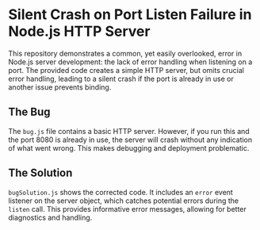 # Silent Crash on Port Listen Failure in Node.js HTTP Server

This repository demonstrates a common, yet easily overlooked, error in Node.js server development: the lack of error handling when listening on a port.  The provided code creates a simple HTTP server, but omits crucial error handling, leading to a silent crash if the port is already in use or another issue prevents binding.

## The Bug

The `bug.js` file contains a basic HTTP server.  However, if you run this and the port 8080 is already in use, the server will crash without any indication of what went wrong.  This makes debugging and deployment problematic.

## The Solution

`bugSolution.js` shows the corrected code.  It includes an `error` event listener on the server object, which catches potential errors during the `listen` call. This provides informative error messages, allowing for better diagnostics and handling.